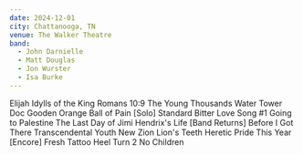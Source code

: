 ```yaml
---
date: 2024-12-01
city: Chattanooga, TN
venue: The Walker Theatre
band:
  - John Darnielle
  - Matt Douglas
  - Jon Wurster
  - Isa Burke
---
```

Elijah
Idylls of the King
Romans 10:9
The Young Thousands
Water Tower
Doc Gooden
Orange Ball of Pain
[Solo]
Standard Bitter Love Song #1
Going to Palestine
The Last Day of Jimi Hendrix's Life
[Band Returns]
Before I Got There
Transcendental Youth
New Zion
Lion's Teeth
Heretic Pride
This Year
[Encore]
Fresh Tattoo
Heel Turn 2
No Children
